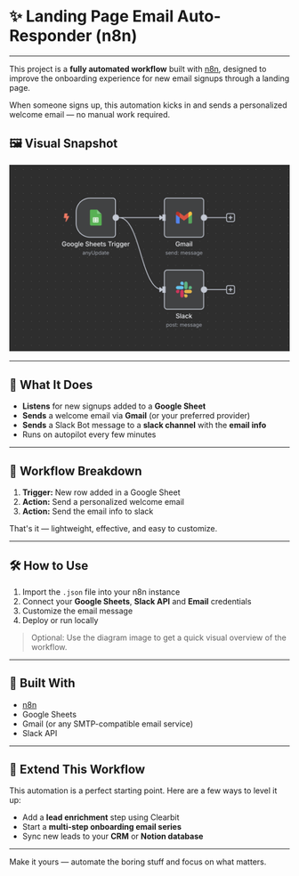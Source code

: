 # ✨ Landing Page Email Auto-Responder (n8n)

---

This project is a **fully automated workflow** built with [n8n](https://n8n.io), designed to improve the onboarding experience for new email signups through a landing page.

When someone signs up, this automation kicks in and sends a personalized welcome email — no manual work required.

## 🖼 Visual Snapshot

![Workflow Screenshot](screenshots/workflow-diagram.png)

---

## 🚀 What It Does

- **Listens** for new signups added to a **Google Sheet**
- **Sends** a welcome email via **Gmail** (or your preferred provider)
- **Sends** a Slack Bot message to a **slack channel** with the **email info**
- Runs on autopilot every few minutes

---

## 🔧 Workflow Breakdown

1. **Trigger:** New row added in a Google Sheet
2. **Action:** Send a personalized welcome email
3. **Action:** Send the email info to slack

That's it — lightweight, effective, and easy to customize.

---

## 🛠 How to Use

1. Import the `.json` file into your n8n instance
2. Connect your **Google Sheets**, **Slack API** and **Email** credentials
3. Customize the email message
4. Deploy or run locally

> Optional: Use the diagram image to get a quick visual overview of the workflow.

---

## 🧩 Built With

- [n8n](https://n8n.io)
- Google Sheets
- Gmail (or any SMTP-compatible email service)
- Slack API

---

## 🌱 Extend This Workflow

This automation is a perfect starting point. Here are a few ways to level it up:

- Add a **lead enrichment** step using Clearbit
- Start a **multi-step onboarding email series**
- Sync new leads to your **CRM** or **Notion database**

---

Make it yours — automate the boring stuff and focus on what matters.
